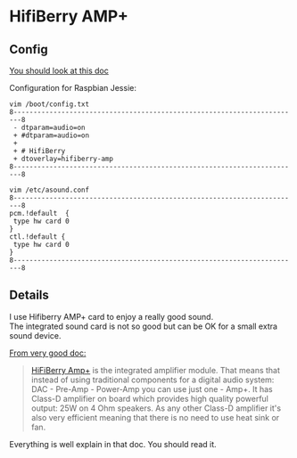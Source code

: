 # HifiBerry AMP+
## Config
[You should look at this doc](https://github.com/project-owner/Peppy.doc/wiki/HiFiBerry%20Amp)  

Configuration for Raspbian Jessie:
```
vim /boot/config.txt
8------------------------------------------------------------------------8
 - dtparam=audio=on
 + #dtparam=audio=on
 +
 + # HifiBerry
 + dtoverlay=hifiberry-amp
8------------------------------------------------------------------------8

vim /etc/asound.conf
8------------------------------------------------------------------------8
pcm.!default  {
 type hw card 0
}
ctl.!default {
 type hw card 0
}
8------------------------------------------------------------------------8
```

## Details
I use Hifiberry AMP+ card to enjoy a really good sound.  
The integrated sound card is not so good but can be OK for a small extra sound device.

[From very good doc:](https://github.com/project-owner/Peppy.doc/wiki/Amplifier)
> [HiFiBerry Amp+](https://www.hifiberry.com/ampplus/) is the integrated amplifier module. That means that instead of using traditional components for a digital audio system: DAC - Pre-Amp - Power-Amp you can use just one - Amp+. It has Class-D amplifier on board which provides high quality powerful output: 25W on 4 Ohm speakers. As any other Class-D amplifier it's also very efficient meaning that there is no need to use heat sink or fan.

Everything is well explain in that doc. You should read it.

